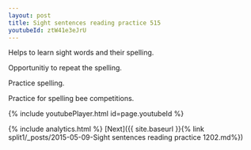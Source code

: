 ```yaml
---
layout: post
title: Sight sentences reading practice 515
youtubeId: ztW41e3eJrU
---
```

 
 
Helps to learn sight words and their spelling.

Opportunitiy to repeat the spelling. 

Practice spelling. 
 
Practice for spelling bee competitions. 
 
{% include youtubePlayer.html id=page.youtubeId %}
 
 
{% include analytics.html %} 
[Next]({{ site.baseurl }}{% link  split1/_posts/2015-05-09-Sight sentences reading practice 1202.md%})
 
